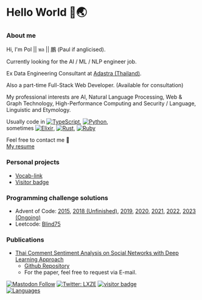 # Hello World 🙌🌏

### About me
Hi, I'm Pol || พล || 鵬 (Paul if anglicised).

Currently looking for the AI / ML / NLP engineer job.

Ex Data Engineering Consultant at [Adastra (Thailand)](https://www.adastra.co.th/).

Also a part-time Full-Stack Web Developer. (Available for consultation)

My professional interests are AI, Natural Language Processing, Web & Graph Technology, High-Performance Computing and Security / Language, Linguistic and Etymology.

Usually code in [![TypeScript][tsURL]][tsLink], [![Python][pyURL]][pyLink],  
sometimes [![Elixir][exURL]][exLink], [![Rust][rsURL]][rsLink], [![Ruby][rbURL]][rbLink]

Feel free to contact me 👋  
[My resume](https://lxze.me/resume)

### Personal projects
- [Vocab-link](https://github.com/LXZE/vocab-link)
- [Visitor badge](https://github.com/LXZE/visitor-badge)

### Programming challenge solutions
- Advent of Code: [2015](https://github.com/LXZE/AOC_2015), [2018 (Unfinished)](https://github.com/LXZE/AOC_2018), [2019](https://github.com/LXZE/AOC_2019), [2020](https://github.com/LXZE/AOC_2020), [2021](https://github.com/LXZE/AOC_2021), [2022](https://github.com/LXZE/AOC_2022), [2023 (Ongoing)](https://github.com/LXZE/AOC_2023)  
- Leetcode: [Blind75](https://github.com/LXZE/Blind_75)

### Publications
- [Thai Comment Sentiment Analysis on Social Networks with Deep Learning Approach](https://ieeexplore.ieee.org/abstract/document/8793324/)
	- [Github Repository](https://github.com/LXZE/DL_SA)
	- For the paper, feel free to request via E-mail.

[![Mastodon Follow][mastodonShieldsURL]](https://mastodon.in.th/@AZI1MOV) [![Twitter: LXZE][twitterShieldsURL]](https://twitter.com/LXZE) [![visitor badge][visitorShieldsURL]](https://github.com/LXZE/visitor-badge)  
[![Languages](https://github-readme-stats-phi-brown.vercel.app/api/top-langs/?username=LXZE&layout=compact&langs_count=10&hide_border=true&theme=slateorange)](https://github.com/LXZE)

[mastodonShieldsURL]: https://img.shields.io/mastodon/follow/000015178?domain=https%3A%2F%2Fmastodon.in.th%2F&style=social
[twitterShieldsURL]: https://img.shields.io/twitter/follow/LXZE?style=social
[visitorShieldsURL]: https://badge.lxze.me/?key=1q2w3f4p

[tsURL]: https://img.shields.io/badge/typescript-%23007ACC.svg?style=for-the-badge&logo=typescript&logoColor=white
[tsLink]: https://github.com/LXZE?tab=repositories&q=&type=&language=typescript&sort=
[pyURL]: https://img.shields.io/badge/python-3670A0?style=for-the-badge&logo=python&logoColor=ffdd54
[pyLink]: https://github.com/LXZE?tab=repositories&q=&type=&language=python&sort=
[exURL]: https://img.shields.io/badge/elixir-%234B275F.svg?style=for-the-badge&logo=elixir&logoColor=white
[exLink]: https://github.com/LXZE?tab=repositories&q=&type=&language=elixir&sort=
[rsURL]: https://img.shields.io/badge/rust-%23000000.svg?style=for-the-badge&logo=rust&logoColor=white
[rsLink]: https://github.com/LXZE?tab=repositories&q=&type=&language=rust&sort=
[rbURL]: https://img.shields.io/badge/ruby-%23CC342D.svg?style=for-the-badge&logo=ruby&logoColor=white
[rbLink]: https://github.com/LXZE?tab=repositories&q=&type=&language=ruby&sort=

<!--
Oh, hello there, hacker 😈
-->

